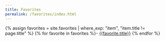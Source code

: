 ```yaml
---
title: Favorites
permalink: /favorites/index.html
---
```


{% assign favorites = site.favorites | where_exp: "item", "item.title != page.title" %}
{% for favorite in favorites %}- [{{favorite.title}}]({{favorite.url}})
{% endfor %}
